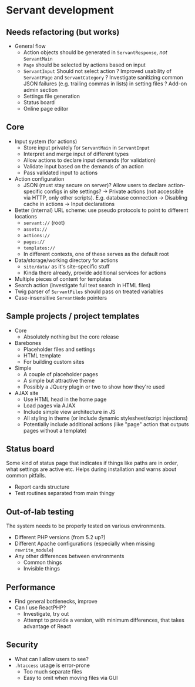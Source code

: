 
# Servant development

## Needs refactoring (but works)

- General flow
	- Action objects should be generated in `ServantResponse`, *not* `ServantMain`
	- `Page` should be selected by actions based on input
	- `ServantInput` Should not select action
? Improved usability of `ServantPage` and `ServantCategory`
? Investigate sanitizing common JSON failures (e.g. trailing commas in lists) in setting files
? Add-on admin section
	- Settings file generation
	- Status board
	- Online page editor



## Core

- Input system (for actions)
	- Store input privately for `ServantMain` in `ServantInput`
	- Interpret and merge input of different types
	- Allow actions to declare input demands (for validation)
	- Validate input based on the demands of an action
	- Pass validated input to actions
- Action configuration
	- JSON (must stay secure on server)?  Allow users to declare action-specific configs in site settings?
	-> Private actions (not accessible via HTTP, only other scripts). E.g. database connection
	-> Disabling cache in actions
	-> Input declarations
- Better (internal) URL scheme: use pseudo protocols to point to different locations
	- `servant://` (root)
	- `assets://`
	- `actions://`
	- `pages://`
	- `templates://`
	- In different contexts, one of these serves as the default root
- Data/storage/working directory for actions
	- `site/data/` as it's site-specific stuff
	- Kinda there already, provide additional services for actions
- Multiple pieces of content for templates
- Search action (investigate full text search in HTML files)
- Twig parser of `ServantFiles` should pass on treated variables
- Case-insensitive `ServantNode` pointers



## Sample projects / project templates

- Core
	- Absolutely nothing but the core release
- Barebones
	- Placeholder files and settings
	- HTML template
	- For building custom sites
- Simple
	- A couple of placeholder pages
	- A simple but attractive theme
	- Possibly a JQuery plugin or two to show how they're used
- AJAX site
	- Use HTML head in the home page
	- Load pages via AJAX
	- Include simple view architecture in JS
	- All styling in theme (or include dynamic stylesheet/script injections)
	- Potentially include additional actions (like "page" action that outputs pages without a template)



## Status board

Some kind of status page that indicates if things like paths are in order, what settings are active etc. Helps during installation and warns about common pitfalls.

- Report cards structure
- Test routines separated from main thingy



## Out-of-lab testing

The system needs to be properly tested on various environments.

- Different PHP versions (from 5.2 up?)
- Different Apache configurations (especially when missing `rewrite_module`)
- Any other differences between environments
	- Common things
	- Invisible things



## Performance

- Find general bottlenecks, improve
- Can I use ReactPHP?
	- Investigate, try out
	- Attempt to provide a version, with minimum differences, that takes advantage of React



## Security

- What can I allow users to see?
- `.htaccess` usage is error-prone
	- Too much separate files
	- Easy to omit when moving files via GUI
